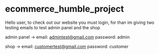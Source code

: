 # ecommerce_humble_project

Hello user,
to check out our website you must login, for than im giving two testing emails to test admin panel and the shop

admin panel -> email: admintest@gmail.com
               password: admin

shop        -> email: customertest@gmail.com
               password: customer
